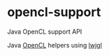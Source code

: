 # opencl-support
Java OpenCL support API

Java [OpenCL](https://www.khronos.org/opencl/) helpers using [lwjgl](https://github.com/LWJGL/lwjgl3)
